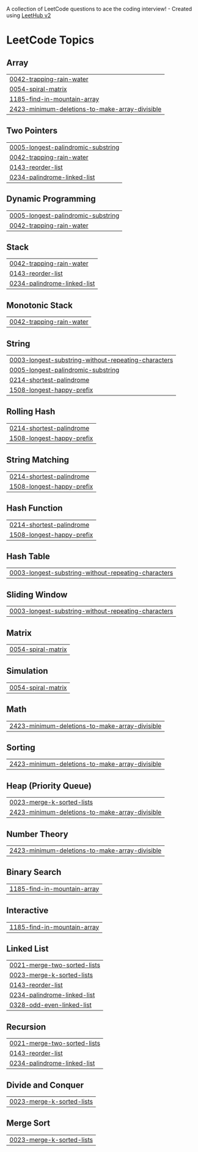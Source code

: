 A collection of LeetCode questions to ace the coding interview! - Created using [LeetHub v2](https://github.com/arunbhardwaj/LeetHub-2.0)
<!---LeetCode Topics Start-->
# LeetCode Topics
## Array
|  |
| ------- |
| [0042-trapping-rain-water](https://github.com/somumax/LeetCodeSolution/tree/master/0042-trapping-rain-water) |
| [0054-spiral-matrix](https://github.com/somumax/LeetCodeSolution/tree/master/0054-spiral-matrix) |
| [1185-find-in-mountain-array](https://github.com/somumax/LeetCodeSolution/tree/master/1185-find-in-mountain-array) |
| [2423-minimum-deletions-to-make-array-divisible](https://github.com/somumax/LeetCodeSolution/tree/master/2423-minimum-deletions-to-make-array-divisible) |
## Two Pointers
|  |
| ------- |
| [0005-longest-palindromic-substring](https://github.com/somumax/LeetCodeSolution/tree/master/0005-longest-palindromic-substring) |
| [0042-trapping-rain-water](https://github.com/somumax/LeetCodeSolution/tree/master/0042-trapping-rain-water) |
| [0143-reorder-list](https://github.com/somumax/LeetCodeSolution/tree/master/0143-reorder-list) |
| [0234-palindrome-linked-list](https://github.com/somumax/LeetCodeSolution/tree/master/0234-palindrome-linked-list) |
## Dynamic Programming
|  |
| ------- |
| [0005-longest-palindromic-substring](https://github.com/somumax/LeetCodeSolution/tree/master/0005-longest-palindromic-substring) |
| [0042-trapping-rain-water](https://github.com/somumax/LeetCodeSolution/tree/master/0042-trapping-rain-water) |
## Stack
|  |
| ------- |
| [0042-trapping-rain-water](https://github.com/somumax/LeetCodeSolution/tree/master/0042-trapping-rain-water) |
| [0143-reorder-list](https://github.com/somumax/LeetCodeSolution/tree/master/0143-reorder-list) |
| [0234-palindrome-linked-list](https://github.com/somumax/LeetCodeSolution/tree/master/0234-palindrome-linked-list) |
## Monotonic Stack
|  |
| ------- |
| [0042-trapping-rain-water](https://github.com/somumax/LeetCodeSolution/tree/master/0042-trapping-rain-water) |
## String
|  |
| ------- |
| [0003-longest-substring-without-repeating-characters](https://github.com/somumax/LeetCodeSolution/tree/master/0003-longest-substring-without-repeating-characters) |
| [0005-longest-palindromic-substring](https://github.com/somumax/LeetCodeSolution/tree/master/0005-longest-palindromic-substring) |
| [0214-shortest-palindrome](https://github.com/somumax/LeetCodeSolution/tree/master/0214-shortest-palindrome) |
| [1508-longest-happy-prefix](https://github.com/somumax/LeetCodeSolution/tree/master/1508-longest-happy-prefix) |
## Rolling Hash
|  |
| ------- |
| [0214-shortest-palindrome](https://github.com/somumax/LeetCodeSolution/tree/master/0214-shortest-palindrome) |
| [1508-longest-happy-prefix](https://github.com/somumax/LeetCodeSolution/tree/master/1508-longest-happy-prefix) |
## String Matching
|  |
| ------- |
| [0214-shortest-palindrome](https://github.com/somumax/LeetCodeSolution/tree/master/0214-shortest-palindrome) |
| [1508-longest-happy-prefix](https://github.com/somumax/LeetCodeSolution/tree/master/1508-longest-happy-prefix) |
## Hash Function
|  |
| ------- |
| [0214-shortest-palindrome](https://github.com/somumax/LeetCodeSolution/tree/master/0214-shortest-palindrome) |
| [1508-longest-happy-prefix](https://github.com/somumax/LeetCodeSolution/tree/master/1508-longest-happy-prefix) |
## Hash Table
|  |
| ------- |
| [0003-longest-substring-without-repeating-characters](https://github.com/somumax/LeetCodeSolution/tree/master/0003-longest-substring-without-repeating-characters) |
## Sliding Window
|  |
| ------- |
| [0003-longest-substring-without-repeating-characters](https://github.com/somumax/LeetCodeSolution/tree/master/0003-longest-substring-without-repeating-characters) |
## Matrix
|  |
| ------- |
| [0054-spiral-matrix](https://github.com/somumax/LeetCodeSolution/tree/master/0054-spiral-matrix) |
## Simulation
|  |
| ------- |
| [0054-spiral-matrix](https://github.com/somumax/LeetCodeSolution/tree/master/0054-spiral-matrix) |
## Math
|  |
| ------- |
| [2423-minimum-deletions-to-make-array-divisible](https://github.com/somumax/LeetCodeSolution/tree/master/2423-minimum-deletions-to-make-array-divisible) |
## Sorting
|  |
| ------- |
| [2423-minimum-deletions-to-make-array-divisible](https://github.com/somumax/LeetCodeSolution/tree/master/2423-minimum-deletions-to-make-array-divisible) |
## Heap (Priority Queue)
|  |
| ------- |
| [0023-merge-k-sorted-lists](https://github.com/somumax/LeetCodeSolution/tree/master/0023-merge-k-sorted-lists) |
| [2423-minimum-deletions-to-make-array-divisible](https://github.com/somumax/LeetCodeSolution/tree/master/2423-minimum-deletions-to-make-array-divisible) |
## Number Theory
|  |
| ------- |
| [2423-minimum-deletions-to-make-array-divisible](https://github.com/somumax/LeetCodeSolution/tree/master/2423-minimum-deletions-to-make-array-divisible) |
## Binary Search
|  |
| ------- |
| [1185-find-in-mountain-array](https://github.com/somumax/LeetCodeSolution/tree/master/1185-find-in-mountain-array) |
## Interactive
|  |
| ------- |
| [1185-find-in-mountain-array](https://github.com/somumax/LeetCodeSolution/tree/master/1185-find-in-mountain-array) |
## Linked List
|  |
| ------- |
| [0021-merge-two-sorted-lists](https://github.com/somumax/LeetCodeSolution/tree/master/0021-merge-two-sorted-lists) |
| [0023-merge-k-sorted-lists](https://github.com/somumax/LeetCodeSolution/tree/master/0023-merge-k-sorted-lists) |
| [0143-reorder-list](https://github.com/somumax/LeetCodeSolution/tree/master/0143-reorder-list) |
| [0234-palindrome-linked-list](https://github.com/somumax/LeetCodeSolution/tree/master/0234-palindrome-linked-list) |
| [0328-odd-even-linked-list](https://github.com/somumax/LeetCodeSolution/tree/master/0328-odd-even-linked-list) |
## Recursion
|  |
| ------- |
| [0021-merge-two-sorted-lists](https://github.com/somumax/LeetCodeSolution/tree/master/0021-merge-two-sorted-lists) |
| [0143-reorder-list](https://github.com/somumax/LeetCodeSolution/tree/master/0143-reorder-list) |
| [0234-palindrome-linked-list](https://github.com/somumax/LeetCodeSolution/tree/master/0234-palindrome-linked-list) |
## Divide and Conquer
|  |
| ------- |
| [0023-merge-k-sorted-lists](https://github.com/somumax/LeetCodeSolution/tree/master/0023-merge-k-sorted-lists) |
## Merge Sort
|  |
| ------- |
| [0023-merge-k-sorted-lists](https://github.com/somumax/LeetCodeSolution/tree/master/0023-merge-k-sorted-lists) |
<!---LeetCode Topics End-->